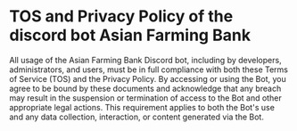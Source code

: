 # TOS and Privacy Policy of the discord bot Asian Farming Bank

All usage of the Asian Farming Bank Discord bot, including by developers, administrators, and users, must be in full compliance with both these Terms of Service (TOS) and the Privacy Policy. By accessing or using the Bot, you agree to be bound by these documents and acknowledge that any breach may result in the suspension or termination of access to the Bot and other appropriate legal actions. This requirement applies to both the Bot's use and any data collection, interaction, or content generated via the Bot.

